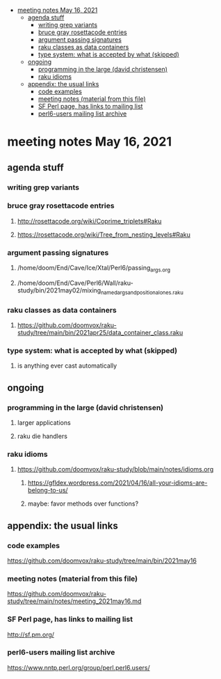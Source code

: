 - [meeting notes May 16, 2021](#org627da49)
  - [agenda stuff](#org98ba5a0)
    - [writing grep variants](#org73bcaef)
    - [bruce gray rosettacode entries](#orgf730099)
    - [argument passing signatures](#orgad6ebeb)
    - [raku classes as data containers](#orgb91828b)
    - [type system: what is accepted by what  (skipped)](#orgc5ed19c)
  - [ongoing](#orga91f7ed)
    - [programming in the large (david christensen)](#org62fb515)
    - [raku idioms](#org859924b)
  - [appendix: the usual links](#org43dff7b)
    - [code examples](#org6c44f93)
    - [meeting notes (material from this file)](#org04fdb5e)
    - [SF Perl page, has links to mailing list](#org32d13b2)
    - [perl6-users mailing list archive](#orga6b3775)


<a id="org627da49"></a>

# meeting notes May 16, 2021


<a id="org98ba5a0"></a>

## agenda stuff


<a id="org73bcaef"></a>

### writing grep variants


<a id="orgf730099"></a>

### bruce gray rosettacode entries

1.  <http://rosettacode.org/wiki/Coprime_triplets#Raku>

2.  <https://rosettacode.org/wiki/Tree_from_nesting_levels#Raku>


<a id="orgad6ebeb"></a>

### argument passing signatures

1.  /home/doom/End/Cave/Ice/Xtal/Perl6/passing<sub>args.org</sub>

2.  /home/doom/End/Cave/Perl6/Wall/raku-study/bin/2021may02/mixing<sub>named</sub><sub>args</sub><sub>and</sub><sub>positional</sub><sub>ones.raku</sub>


<a id="orgb91828b"></a>

### raku classes as data containers

1.  <https://github.com/doomvox/raku-study/tree/main/bin/2021apr25/data_container_class.raku>


<a id="orgc5ed19c"></a>

### type system: what is accepted by what  (skipped)

1.  is anything ever cast automatically


<a id="orga91f7ed"></a>

## ongoing


<a id="org62fb515"></a>

### programming in the large (david christensen)

1.  larger applications

2.  raku die handlers


<a id="org859924b"></a>

### raku idioms

1.  <https://github.com/doomvox/raku-study/blob/main/notes/idioms.org>

    1.  <https://gfldex.wordpress.com/2021/04/16/all-your-idioms-are-belong-to-us/>
    
    2.  maybe: favor methods over functions?


<a id="org43dff7b"></a>

## appendix: the usual links


<a id="org6c44f93"></a>

### code examples

<https://github.com/doomvox/raku-study/tree/main/bin/2021may16>


<a id="org04fdb5e"></a>

### meeting notes (material from this file)

<https://github.com/doomvox/raku-study/tree/main/notes/meeting_2021may16.md>


<a id="org32d13b2"></a>

### SF Perl page, has links to mailing list

<http://sf.pm.org/>


<a id="orga6b3775"></a>

### perl6-users mailing list archive

<https://www.nntp.perl.org/group/perl.perl6.users/>
